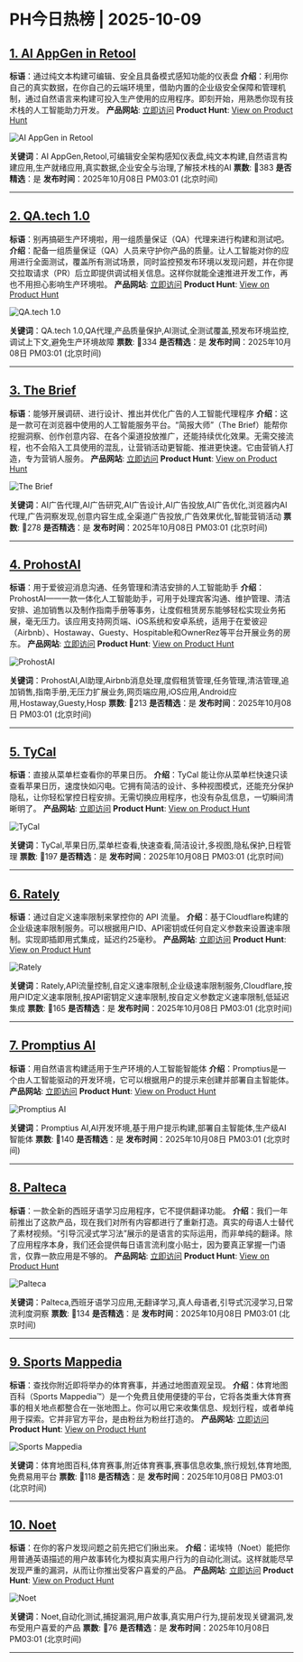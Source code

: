 # PH今日热榜 | 2025-10-09

## [1. AI AppGen in Retool](https://www.producthunt.com/products/retool?utm_campaign=producthunt-api&utm_medium=api-v2&utm_source=Application%3A+dev+%28ID%3A+189358%29)
**标语**：通过纯文本构建可编辑、安全且具备模式感知功能的仪表盘
**介绍**：利用你自己的真实数据，在你自己的云端环境里，借助内置的企业级安全保障和管理机制，通过自然语言来构建可投入生产使用的应用程序。即刻开始，用熟悉你现有技术栈的人工智能助力开发。
**产品网站**: [立即访问](https://www.producthunt.com/r/QZX24VPC4374DI?utm_campaign=producthunt-api&utm_medium=api-v2&utm_source=Application%3A+dev+%28ID%3A+189358%29)
**Product Hunt**: [View on Product Hunt](https://www.producthunt.com/products/retool?utm_campaign=producthunt-api&utm_medium=api-v2&utm_source=Application%3A+dev+%28ID%3A+189358%29)

![AI AppGen in Retool](https://ph-files.imgix.net/30442540-8fb8-40f0-83a2-717b8c63c52e.png?auto=format)

**关键词**：AI AppGen,Retool,可编辑安全架构感知仪表盘,纯文本构建,自然语言构建应用,生产就绪应用,真实数据,企业安全与治理,了解技术栈的AI
**票数**: 🔺383
**是否精选**：是
**发布时间**：2025年10月08日 PM03:01 (北京时间)

---

## [2. QA.tech 1.0](https://www.producthunt.com/products/qa-tech?utm_campaign=producthunt-api&utm_medium=api-v2&utm_source=Application%3A+dev+%28ID%3A+189358%29)
**标语**：别再搞砸生产环境啦，用一组质量保证（QA）代理来进行构建和测试吧。
**介绍**：配备一组质量保证（QA）人员来守护你产品的质量。让人工智能对你的应用进行全面测试，覆盖所有测试场景，同时监控预发布环境以发现问题，并在你提交拉取请求（PR）后立即提供调试相关信息。这样你就能全速推进开发工作，再也不用担心影响生产环境啦。
**产品网站**: [立即访问](https://www.producthunt.com/r/OQB56JMBICFZNV?utm_campaign=producthunt-api&utm_medium=api-v2&utm_source=Application%3A+dev+%28ID%3A+189358%29)
**Product Hunt**: [View on Product Hunt](https://www.producthunt.com/products/qa-tech?utm_campaign=producthunt-api&utm_medium=api-v2&utm_source=Application%3A+dev+%28ID%3A+189358%29)

![QA.tech 1.0](https://ph-files.imgix.net/130f5fe4-121b-4a2f-95fc-10599701376a.png?auto=format)

**关键词**：QA.tech 1.0,QA代理,产品质量保护,AI测试,全测试覆盖,预发布环境监控,调试上下文,避免生产环境故障
**票数**: 🔺334
**是否精选**：是
**发布时间**：2025年10月08日 PM03:01 (北京时间)

---

## [3. The Brief](https://www.producthunt.com/products/the-brief-2?utm_campaign=producthunt-api&utm_medium=api-v2&utm_source=Application%3A+dev+%28ID%3A+189358%29)
**标语**：能够开展调研、进行设计、推出并优化广告的人工智能代理程序
**介绍**：这是一款可在浏览器中使用的人工智能服务平台。“简报大师”（The Brief）能帮你挖掘洞察、创作创意内容、在各个渠道投放推广，还能持续优化效果。无需交接流程，也不会陷入工具使用的混乱，让营销活动更智能、推进更快速。它由营销人打造，专为营销人服务。
**产品网站**: [立即访问](https://www.producthunt.com/r/VZORGOPFGWIXG3?utm_campaign=producthunt-api&utm_medium=api-v2&utm_source=Application%3A+dev+%28ID%3A+189358%29)
**Product Hunt**: [View on Product Hunt](https://www.producthunt.com/products/the-brief-2?utm_campaign=producthunt-api&utm_medium=api-v2&utm_source=Application%3A+dev+%28ID%3A+189358%29)

![The Brief](https://ph-files.imgix.net/afe5436f-f2f9-4856-a219-c9e4582f1f6c.jpeg?auto=format)

**关键词**：AI广告代理,AI广告研究,AI广告设计,AI广告投放,AI广告优化,浏览器内AI代理,广告洞察发现,创意内容生成,全渠道广告投放,广告效果优化,智能营销活动
**票数**: 🔺278
**是否精选**：是
**发布时间**：2025年10月08日 PM03:01 (北京时间)

---

## [4. ProhostAI](https://www.producthunt.com/products/prohostai?utm_campaign=producthunt-api&utm_medium=api-v2&utm_source=Application%3A+dev+%28ID%3A+189358%29)
**标语**：用于爱彼迎消息沟通、任务管理和清洁安排的人工智能助手
**介绍**：ProhostAI——一款一体化人工智能助手，可用于处理宾客沟通、维护管理、清洁安排、追加销售以及制作指南手册等事务，让度假租赁房东能够轻松实现业务拓展，毫无压力。该应用支持网页端、iOS系统和安卓系统，适用于在爱彼迎（Airbnb）、Hostaway、Guesty、Hospitable和OwnerRez等平台开展业务的房东。
**产品网站**: [立即访问](https://www.producthunt.com/r/UABUMB727BMMRP?utm_campaign=producthunt-api&utm_medium=api-v2&utm_source=Application%3A+dev+%28ID%3A+189358%29)
**Product Hunt**: [View on Product Hunt](https://www.producthunt.com/products/prohostai?utm_campaign=producthunt-api&utm_medium=api-v2&utm_source=Application%3A+dev+%28ID%3A+189358%29)

![ProhostAI](https://ph-files.imgix.net/2bb7b410-7abe-4114-afd5-982368bb0984.png?auto=format)

**关键词**：ProhostAI,AI助理,Airbnb消息处理,度假租赁管理,任务管理,清洁管理,追加销售,指南手册,无压力扩展业务,网页端应用,iOS应用,Android应用,Hostaway,Guesty,Hosp
**票数**: 🔺213
**是否精选**：是
**发布时间**：2025年10月08日 PM03:01 (北京时间)

---

## [5. TyCal](https://www.producthunt.com/products/tycal-tiny-calendar-for-your-menu-bar?utm_campaign=producthunt-api&utm_medium=api-v2&utm_source=Application%3A+dev+%28ID%3A+189358%29)
**标语**：直接从菜单栏查看你的苹果日历。
**介绍**：TyCal 能让你从菜单栏快速只读查看苹果日历，速度快如闪电。它拥有简洁的设计、多种视图模式，还能充分保护隐私，让你轻松掌控日程安排。无需切换应用程序，也没有杂乱信息，一切瞬间清晰明了。
**产品网站**: [立即访问](https://www.producthunt.com/r/VLNGGI7CEO3PPA?utm_campaign=producthunt-api&utm_medium=api-v2&utm_source=Application%3A+dev+%28ID%3A+189358%29)
**Product Hunt**: [View on Product Hunt](https://www.producthunt.com/products/tycal-tiny-calendar-for-your-menu-bar?utm_campaign=producthunt-api&utm_medium=api-v2&utm_source=Application%3A+dev+%28ID%3A+189358%29)

![TyCal](https://ph-files.imgix.net/adc41279-1af7-4f1d-b7f7-86270bfdac5a.png?auto=format)

**关键词**：TyCal,苹果日历,菜单栏查看,快速查看,简洁设计,多视图,隐私保护,日程管理
**票数**: 🔺197
**是否精选**：是
**发布时间**：2025年10月08日 PM03:01 (北京时间)

---

## [6. Rately](https://www.producthunt.com/products/rately-2?utm_campaign=producthunt-api&utm_medium=api-v2&utm_source=Application%3A+dev+%28ID%3A+189358%29)
**标语**：通过自定义速率限制来掌控你的 API 流量。
**介绍**：基于Cloudflare构建的企业级速率限制服务。可以根据用户ID、API密钥或任何自定义参数来设置速率限制。实现即插即用式集成，延迟约25毫秒。
**产品网站**: [立即访问](https://www.producthunt.com/r/LGIR4PSBBT25XP?utm_campaign=producthunt-api&utm_medium=api-v2&utm_source=Application%3A+dev+%28ID%3A+189358%29)
**Product Hunt**: [View on Product Hunt](https://www.producthunt.com/products/rately-2?utm_campaign=producthunt-api&utm_medium=api-v2&utm_source=Application%3A+dev+%28ID%3A+189358%29)

![Rately](https://ph-files.imgix.net/6091791b-248a-47f5-b17c-f98838ab4525.png?auto=format)

**关键词**：Rately,API流量控制,自定义速率限制,企业级速率限制服务,Cloudflare,按用户ID定义速率限制,按API密钥定义速率限制,按自定义参数定义速率限制,低延迟集成
**票数**: 🔺165
**是否精选**：是
**发布时间**：2025年10月08日 PM03:01 (北京时间)

---

## [7. Promptius AI](https://www.producthunt.com/products/promptius-ai?utm_campaign=producthunt-api&utm_medium=api-v2&utm_source=Application%3A+dev+%28ID%3A+189358%29)
**标语**：用自然语言构建适用于生产环境的人工智能智能体
**介绍**：Promptius是一个由人工智能驱动的开发环境，它可以根据用户的提示来创建并部署自主智能体。
**产品网站**: [立即访问](https://www.producthunt.com/r/7EVN5YI6YWFEHM?utm_campaign=producthunt-api&utm_medium=api-v2&utm_source=Application%3A+dev+%28ID%3A+189358%29)
**Product Hunt**: [View on Product Hunt](https://www.producthunt.com/products/promptius-ai?utm_campaign=producthunt-api&utm_medium=api-v2&utm_source=Application%3A+dev+%28ID%3A+189358%29)

![Promptius AI](https://ph-files.imgix.net/db7cd01b-fecf-427e-a619-ec87807929fa.png?auto=format)

**关键词**：Promptius AI,AI开发环境,基于用户提示构建,部署自主智能体,生产级AI智能体
**票数**: 🔺140
**是否精选**：是
**发布时间**：2025年10月08日 PM03:01 (北京时间)

---

## [8. Palteca](https://www.producthunt.com/products/palteca?utm_campaign=producthunt-api&utm_medium=api-v2&utm_source=Application%3A+dev+%28ID%3A+189358%29)
**标语**：一款全新的西班牙语学习应用程序，它不提供翻译功能。
**介绍**：我们一年前推出了这款产品，现在我们对所有内容都进行了重新打造。真实的母语人士替代了素材视频。“引导沉浸式学习法”展示的是语言的实际运用，而非单纯的翻译。除了应用程序本身，我们还会提供每日语言流利度小贴士，因为要真正掌握一门语言，仅靠一款应用是不够的。
**产品网站**: [立即访问](https://www.producthunt.com/r/ZRJX6RI3K3Y2VV?utm_campaign=producthunt-api&utm_medium=api-v2&utm_source=Application%3A+dev+%28ID%3A+189358%29)
**Product Hunt**: [View on Product Hunt](https://www.producthunt.com/products/palteca?utm_campaign=producthunt-api&utm_medium=api-v2&utm_source=Application%3A+dev+%28ID%3A+189358%29)

![Palteca](https://ph-files.imgix.net/9cec10db-f816-4f84-953e-9d1897805348.png?auto=format)

**关键词**：Palteca,西班牙语学习应用,无翻译学习,真人母语者,引导式沉浸学习,日常流利度洞察
**票数**: 🔺134
**是否精选**：是
**发布时间**：2025年10月08日 PM03:01 (北京时间)

---

## [9. Sports Mappedia](https://www.producthunt.com/products/sports-mappedia?utm_campaign=producthunt-api&utm_medium=api-v2&utm_source=Application%3A+dev+%28ID%3A+189358%29)
**标语**：查找你附近即将举办的体育赛事，并通过地图直观呈现。
**介绍**：体育地图百科（Sports Mappedia™）是一个免费且使用便捷的平台，它将各类重大体育赛事的相关地点都整合在一张地图上。你可以用它来收集信息、规划行程，或者单纯用于探索。它并非官方平台，是由粉丝为粉丝打造的。
**产品网站**: [立即访问](https://www.producthunt.com/r/LSN5TCJCAA7V4N?utm_campaign=producthunt-api&utm_medium=api-v2&utm_source=Application%3A+dev+%28ID%3A+189358%29)
**Product Hunt**: [View on Product Hunt](https://www.producthunt.com/products/sports-mappedia?utm_campaign=producthunt-api&utm_medium=api-v2&utm_source=Application%3A+dev+%28ID%3A+189358%29)

![Sports Mappedia](https://ph-files.imgix.net/fb7d3931-3801-427a-abbb-12ddcb464630.png?auto=format)

**关键词**：体育地图百科,体育赛事,附近体育赛事,赛事信息收集,旅行规划,体育地图,免费易用平台
**票数**: 🔺118
**是否精选**：是
**发布时间**：2025年10月08日 PM03:01 (北京时间)

---

## [10. Noet](https://www.producthunt.com/products/noet?utm_campaign=producthunt-api&utm_medium=api-v2&utm_source=Application%3A+dev+%28ID%3A+189358%29)
**标语**：在你的客户发现问题之前先把它们揪出来。
**介绍**：诺埃特（Noet）能把你用普通英语描述的用户故事转化为模拟真实用户行为的自动化测试。这样就能尽早发现严重的漏洞，从而让你推出受客户喜爱的产品。
**产品网站**: [立即访问](https://www.producthunt.com/r/GVA6BCNE5REX7C?utm_campaign=producthunt-api&utm_medium=api-v2&utm_source=Application%3A+dev+%28ID%3A+189358%29)
**Product Hunt**: [View on Product Hunt](https://www.producthunt.com/products/noet?utm_campaign=producthunt-api&utm_medium=api-v2&utm_source=Application%3A+dev+%28ID%3A+189358%29)

![Noet](https://ph-files.imgix.net/0751ef24-6801-4fc0-9e4a-61bb8300e679.jpeg?auto=format)

**关键词**：Noet,自动化测试,捕捉漏洞,用户故事,真实用户行为,提前发现关键漏洞,发布受用户喜爱的产品
**票数**: 🔺76
**是否精选**：是
**发布时间**：2025年10月08日 PM03:01 (北京时间)

---

